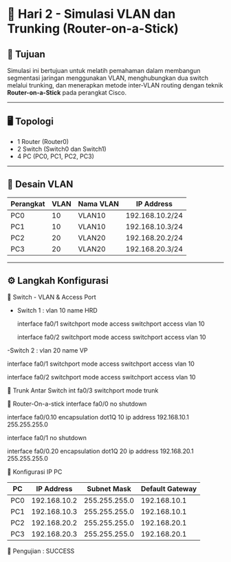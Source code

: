 # 🧪 Hari 2 - Simulasi VLAN dan Trunking (Router-on-a-Stick)

## 🎯 Tujuan
Simulasi ini bertujuan untuk melatih pemahaman dalam membangun segmentasi jaringan menggunakan VLAN, 
menghubungkan dua switch melalui trunking, dan menerapkan metode inter-VLAN routing 
dengan teknik **Router-on-a-Stick** pada perangkat Cisco.

---

## 🖥️ Topologi
- 1 Router (Router0)
- 2 Switch (Switch0 dan Switch1)
- 4 PC (PC0, PC1, PC2, PC3)

---

## 🧱 Desain VLAN
| Perangkat | VLAN | Nama VLAN | IP Address        |
|-----------|------|-----------|-------------------|
| PC0       | 10   | VLAN10    | 192.168.10.2/24   |
| PC1       | 10   | VLAN10    | 192.168.10.3/24   |
| PC2       | 20   | VLAN20    | 192.168.20.2/24   |
| PC3       | 20   | VLAN20    | 192.168.20.3/24   |

---

## ⚙️ Langkah Konfigurasi

🔸 Switch - VLAN & Access Port
- Switch 1 :
  vlan 10
  name HRD

  interface fa0/1
  switchport mode access
  switchport access vlan 10

  interface fa0/2
  switchport mode access
  switchport access vlan 10

-Switch 2 :
  vlan 20
  name VP

  interface fa0/1
  switchport mode access
  switchport access vlan 10

  interface fa0/2
  switchport mode access
  switchport access vlan 10

🔸 Trunk Antar Switch
  int fa0/3
  switchport mode trunk

🔸 Router-On-a-stick
  interface fa0/0
  no shutdown
  
  interface fa0/0.10
  encapsulation dot1Q 10
  ip address 192.168.10.1 255.255.255.0

  interface fa0/1
  no shutdown

  interface fa0/0.20
  encapsulation dot1Q 20
  ip address 192.168.20.1 255.255.255.0

🔸 Konfigurasi IP PC

| PC  | IP Address   | Subnet Mask   | Default Gateway |
| --- | ------------ | ------------- | --------------- |
| PC0 | 192.168.10.2 | 255.255.255.0 | 192.168.10.1    |
| PC1 | 192.168.10.3 | 255.255.255.0 | 192.168.10.1    |
| PC2 | 192.168.20.2 | 255.255.255.0 | 192.168.20.1    |
| PC3 | 192.168.20.3 | 255.255.255.0 | 192.168.20.1    |


🔸 Pengujian : SUCCESS
